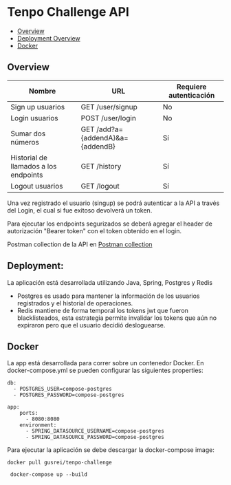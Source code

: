 # Tenpo Challenge API


* [Overview](#overview)
* [Deployment Overview](#deployment-overview)
* [Docker](#docker)

## Overview
Nombre      |  URL                        | Requiere autenticación
----------|-----------------------------|-------------
Sign up usuarios   |  GET /user/signup | No
Login usuarios | POST /user/login | No
Sumar dos números | GET /add?a={addendA}&a={addendB} | Sí
Historial de llamados a los endpoints | GET /history | Sí
Logout usuarios | GET /logout | Sí

Una vez registrado el usuario (singup) se podrá autenticar a la API a través del Login, el cual si fue exitoso devolverá un token.

Para ejecutar los endpoints segurizados se deberá agregar el header de autorización "Bearer token" con el token obtenido en el login.

Postman collection de la API en [Postman collection](src/test/resources/templates/challenge.postman_collection.json)

## Deployment:

La aplicación está desarrollada utilizando Java, Spring, Postgres y Redis
- Postgres es usado para mantener la información de los usuarios registrados y el historial de operaciones.
- Redis mantiene de forma temporal los tokens jwt que fueron blacklisteados, esta estrategia permite invalidar los tokens que aún no expiraron pero que el usuario decidió desloguearse.

## Docker

La app está desarrollada para correr sobre un contenedor Docker. 
En docker-compose.yml se pueden configurar las siguientes properties:

```
db:
  - POSTGRES_USER=compose-postgres
  - POSTGRES_PASSWORD=compose-postgres
```
```
app:
    ports:
      - 8080:8080
    environment:
      - SPRING_DATASOURCE_USERNAME=compose-postgres
      - SPRING_DATASOURCE_PASSWORD=compose-postgres
```
Para ejecutar la aplicación se debe descargar la  docker-compose image:
```
docker pull gusrei/tenpo-challenge
```

 ```
  docker-compose up --build
 ```

